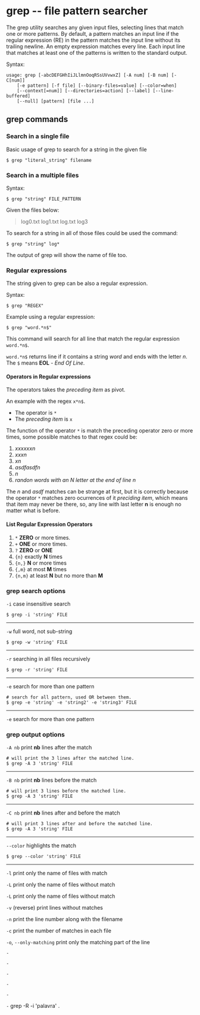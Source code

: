 # grep -- file pattern searcher

The grep utility searches any given input files, selecting lines that match one
or more patterns.  By default, a pattern matches an input line if the regular
expression (RE) in the pattern matches the input line without its trailing
newline.  An empty expression matches every line.  Each input line that matches
at least one of the patterns is written to the standard output.

Syntax:

```
usage: grep [-abcDEFGHhIiJLlmnOoqRSsUVvwxZ] [-A num] [-B num] [-C[num]]
	[-e pattern] [-f file] [--binary-files=value] [--color=when]
	[--context[=num]] [--directories=action] [--label] [--line-buffered]
	[--null] [pattern] [file ...]
```

## grep commands

### Search in a single file

Basic usage of grep to search for a string in the given file
```
$ grep "literal_string" filename
```

### Search in a multiple files

Syntax:
```
$ grep "string" FILE_PATTERN
```

Given the files below:

> log0.txt
> log1.txt
> log.txt
> log3

To search for a string in all of those files could be used the command:

```
$ grep "string" log*
```

The output of grep will show the name of file too.

### Regular expressions

The string given to grep can be also a regular expression.

Syntax:
```
$ grep "REGEX"
```

Example using a regular expression:

```
$ grep "word.*n$"
```

This command will search for all line that match the regular expression
`word.*n$`.

`word.*n$` returns line if it contains a string *word* and ends with the letter
*n*. The `$` means **EOL** - *End Of Line*.

#### Operators in Regular expressions

The operators takes the *preceding item* as pivot.

An example with the regex `x*n$`.

* The operator is `*`
* The *preceding item* is `x`

The function of the operator `*` is match the preceding operator zero or more
times, some possible matches to that regex could be:

1. *xxxxxxn*
1. *xxxn*
1. *xn*
1. *asdfasdfn*
1. *n*
1. *randon words with an N letter at the end of line n*

The *n* and *asdf* matches can be strange at first, but it is correctly because
the operator `*` matches zero ocurrences of it *preciding item*, which means
that item may never be there, so, any line with last letter **n** is enough
no matter what is before.

#### List Regular Expression Operators

1. `*` **ZERO** or more times.
1. `+` **ONE** or more times.
1. `?` **ZERO** or **ONE**
1. `{n}` exactly **N** times
1. `{n,}` **N** or more times
1. `{,m}` at most **M** times
1. `{n,m}` at least **N** but no more than **M**

### grep search options

`-i` case insensitive search

```
$ grep -i 'string' FILE
```

***

`-w` full word, not sub-string

```
$ grep -w 'string' FILE
```
***

`-r` searching in all files recursively

```
$ grep -r 'string' FILE
```

***

`-e` search for more than one pattern

```
# search for all pattern, used OR between them.
$ grep -e 'string' -e 'string2' -e 'string3' FILE
```

***


`-e` search for more than one pattern





### grep output options

`-A nb` print **nb** lines after the match

```
# will print the 3 lines after the matched line.
$ grep -A 3 'string' FILE
```
***

`-B nb` print **nb** lines before the match

```
# will print 3 lines before the matched line.
$ grep -A 3 'string' FILE
```
***

`-C nb` print **nb** lines after and before the match

```
# will print 3 lines after and before the matched line.
$ grep -A 3 'string' FILE
```

***

`--color` highlights the match

```
$ grep --color 'string' FILE
```

***

`-l` print only the name of files with match

`-L` print only the name of files without match

`-L` print only the name of files without match

`-v` (reverse) print lines without matches

`-n` print the line number along with the filename

`-c` print the number of matches in each file

`-o`, `--only-matching` print only the matching part of the line

`-`

`-`

`-`

`-`

`-`

`-`
grep -R -i 'palavra' .
```
```
```
```
```
```
```
```
```
```
```
```
```
